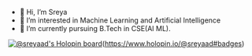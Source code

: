 - 👋 Hi, I’m Sreya 
- 👀 I’m interested in Machine Learning and Artificial Intelligence
- 🌱 I’m currently pursuing B.Tech in CSE(AI ML).
<!---
sreyaad/sreyaad is a ✨ special ✨ repository because its `README.md` (this file) appears on your GitHub profile.
You can click the Preview link to take a look at your changes.
--->
[![@sreyaad's Holopin board](https://holopin.io/api/user/board?user=sreyaad)](https://holopin.io/@sreyaad)(https://www.holopin.io/@sreyaad#badges)

